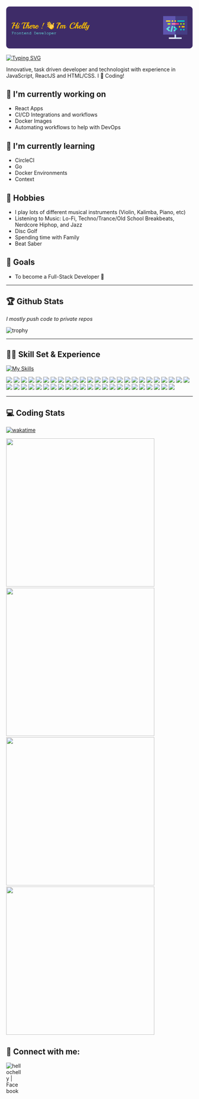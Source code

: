 ![Header](./github-header-image.png)

[![Typing SVG](https://readme-typing-svg.demolab.com?font=Fira+Code&size=23&pause=1000&random=false&width=435&lines=I'm+a+Front-End+Developer+%F0%9F%92%96%F0%9F%92%AB)](https://git.io/typing-svg)

Innovative, task driven developer and technologist with experience in JavaScript, ReactJS and HTML/CSS. I 🩵 Coding!

## 🔭 I'm currently working on

- React Apps
- CI/CD Integrations and workflows
- Docker Images
- Automating workflows to help with DevOps

## 🌱 I'm currently learning

- CircleCI
- Go
- Docker Environments
- Context

## 🎻 Hobbies
- I play lots of different musical instruments (Violin, Kalimba, Piano, etc)
- Listening to Music: Lo-Fi, Techno/Trance/Old School Breakbeats, Nerdcore Hiphop, and Jazz
- Disc Golf
- Spending time with Family
- Beat Saber

## 👑 Goals
- To become a Full-Stack Developer 🥞

<hr>
  
## 🏆 Github Stats

<em>I mostly push code to private repos</em>

![trophy](https://github-profile-trophy.vercel.app/?username=hellochelly&theme=dracula&no-frame=true)

<hr>

## 👩‍💻 Skill Set & Experience

[![My Skills](https://skillicons.dev/icons?i=react,js,nodejs,materialui,typescript,express,vscode,ps,postman,docker,go,sass,styledcomponents,html,fastapi,css,git,github,mongodb,azure,bootstrap,vim,webpack)](https://skillicons.dev)

<img src="https://img.shields.io/badge/React-20232A?style=for-the-badge&logo=react&logoColor=61DAFB"> <img src="https://img.shields.io/badge/JavaScript-323330?style=for-the-badge&logo=javascript&logoColor=F7DF1E"> <img src="https://img.shields.io/badge/Yarn-2C8EBB?style=for-the-badge&logo=yarn&logoColor=white"> <img src="https://img.shields.io/badge/Google%20Analytics-E37400?style=for-the-badge&logo=google%20analytics&logoColor=white"> <img src="https://img.shields.io/badge/hotjar-FD3A5C?style=for-the-badge&logo=hotjar&logoColor=white"> <img src="https://img.shields.io/badge/Adobe%20Photoshop-31A8FF?style=for-the-badge&logo=Adobe%20Photoshop&logoColor=black"> <img src="https://img.shields.io/badge/Wordpress-21759B?style=for-the-badge&logo=wordpress&logoColor=white"> <img src="https://img.shields.io/badge/circleci-343434?style=for-the-badge&logo=circleci&logoColor=white"> <img src="https://img.shields.io/badge/MongoDB-4EA94B?style=for-the-badge&logo=mongodb&logoColor=white"> <img src="https://img.shields.io/badge/Adobe%20Creative%20Cloud-DA1F26?style=for-the-badge&logo=Adobe%20Creative%20Cloud&logoColor=white"> <img src="https://img.shields.io/badge/W3Schools-04AA6D?style=for-the-badge&logo=W3Schools&logoColor=white"> <img src="https://img.shields.io/badge/axios-671ddf?&style=for-the-badge&logo=axios&logoColor=white"> <img src="https://img.shields.io/badge/Bootstrap-563D7C?style=for-the-badge&logo=bootstrap&logoColor=white"> <img src="https://img.shields.io/badge/Docker-2CA5E0?style=for-the-badge&logo=docker&logoColor=white"> <img src="https://img.shields.io/badge/Express%20js-000000?style=for-the-badge&logo=express&logoColor=white"> <img src="https://img.shields.io/badge/fastapi-109989?style=for-the-badge&logo=FASTAPI&logoColor=white"> <img src="https://img.shields.io/badge/Material%20UI-007FFF?style=for-the-badge&logo=mui&logoColor=white"> <img src="https://img.shields.io/badge/Node%20js-339933?style=for-the-badge&logo=nodedotjs&logoColor=white"> <img src="https://img.shields.io/badge/next%20js-000000?style=for-the-badge&logo=nextdotjs&logoColor=white"> <img src="https://img.shields.io/badge/Postman-FF6C37?style=for-the-badge&logo=Postman&logoColor=white"> <img src="https://img.shields.io/badge/React_Router-CA4245?style=for-the-badge&logo=react-router&logoColor=white"> <img src="https://img.shields.io/badge/Sass-CC6699?style=for-the-badge&logo=sass&logoColor=white"> <img src="https://img.shields.io/badge/styled--components-DB7093?style=for-the-badge&logo=styled-components&logoColor=white"> <img src="https://img.shields.io/badge/Swagger-85EA2D?style=for-the-badge&logo=Swagger&logoColor=white"> <img src="https://img.shields.io/badge/Webpack-8DD6F9?style=for-the-badge&logo=Webpack&logoColor=white"> <img src="https://img.shields.io/badge/Yarn-2C8EBB?style=for-the-badge&logo=yarn&logoColor=white"> <img src="https://img.shields.io/badge/Notepad++-90E59A.svg?style=for-the-badge&logo=notepad%2B%2B&logoColor=black"> <img src="https://img.shields.io/badge/sublime_text-%23575757.svg?&style=for-the-badge&logo=sublime-text&logoColor=important"> <img src="https://img.shields.io/badge/VIM-%2311AB00.svg?&style=for-the-badge&logo=vim&logoColor=white"> <img src="https://img.shields.io/badge/Visual_Studio_Code-0078D4?style=for-the-badge&logo=visual%20studio%20code&logoColor=white"> <img src="https://img.shields.io/badge/CSS3-1572B6?style=for-the-badge&logo=css3&logoColor=white"> <img src="https://img.shields.io/badge/HTML5-E34F26?style=for-the-badge&logo=html5&logoColor=white"> <img src="https://img.shields.io/badge/PHP-777BB4?style=for-the-badge&logo=php&logoColor=white"> <img src="https://img.shields.io/badge/TypeScript-007ACC?style=for-the-badge&logo=typescript&logoColor=white"> <img src="https://img.shields.io/badge/eslint-3A33D1?style=for-the-badge&logo=eslint&logoColor=white"> <img src="https://img.shields.io/badge/prettier-1A2C34?style=for-the-badge&logo=prettier&logoColor=F7BA3E"> <img src="https://img.shields.io/badge/React_Native-20232A?style=for-the-badge&logo=react&logoColor=61DAFB"> <img src="https://img.shields.io/badge/Alpine_Linux-0D597F?style=for-the-badge&logo=alpine-linux&logoColor=white"> <img src="https://img.shields.io/badge/iOS-000000?style=for-the-badge&logo=ios&logoColor=white"> <img src="https://img.shields.io/badge/Kali_Linux-557C94?style=for-the-badge&logo=kali-linux&logoColor=white"> <img src="https://img.shields.io/badge/mac%20os-000000?style=for-the-badge&logo=apple&logoColor=white"> <img src="https://img.shields.io/badge/Ubuntu-E95420?style=for-the-badge&logo=ubuntu&logoColor=white"> <img src="https://img.shields.io/badge/adafruit-000000?style=for-the-badge&logo=adafruit&logoColor=white"> <img src="https://img.shields.io/badge/Snyk-4C4A73?style=for-the-badge&logo=snyk&logoColor=white"> <img src="https://img.shields.io/badge/GitHub-100000?style=for-the-badge&logo=github&logoColor=white"> <img src="https://img.shields.io/badge/Grafana-F2F4F9?style=for-the-badge&logo=grafana&logoColor=orange&labelColor=F2F4F9
"> <img src="	https://img.shields.io/badge/GIT-E44C30?style=for-the-badge&logo=git&logoColor=white"> <img src="https://img.shields.io/badge/Jira-0052CC?style=for-the-badge&logo=Jira&logoColor=white">

<hr>

## 💻 Coding Stats

[![wakatime](https://wakatime.com/badge/user/018bf6a0-033b-4c29-b085-918461a223ae/project/018bf6aa-0abe-4f04-a756-2f8b5f9e032f.svg?style=for-the-badge)](https://wakatime.com/badge/user/018bf6a0-033b-4c29-b085-918461a223ae/project/018bf6aa-0abe-4f04-a756-2f8b5f9e032f)

<img src="https://wakatime.com/share/@hellochelly/14052caf-2ab7-4fd8-9b01-ce1bc9b35ccc.svg" width="400" height="400"> <img src="https://wakatime.com/share/@hellochelly/640352e2-4b25-41d2-8961-be0875786db0.svg" width="400" height="400">
<img src="https://wakatime.com/share/@hellochelly/89affcb7-0c1c-47d5-b72c-830ab34c9f00.svg" width="400" height="400"> <img src="https://wakatime.com/share/@hellochelly/da6b09ae-f572-48cc-bffc-b93694ddee08.svg" width="400" height="400">

## 🤝 Connect with me:
<a href="https://facebook.com/hellochelly"><img align="left" src="https://www.vectorlogo.zone/logos/facebook/facebook-tile.svg" alt="hellochelly | Facebook" width="40px"/></a>




